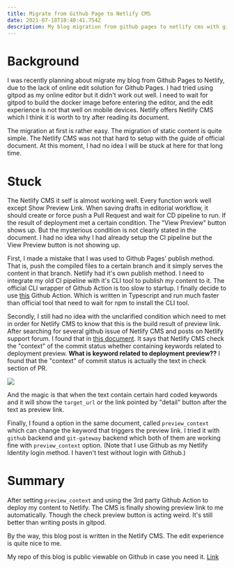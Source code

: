 ```yaml
---
title: Migrate from Github Page to Netlify CMS
date: 2021-07-18T10:40:41.754Z
description: My blog migration from github pages to netlify cms with github action CI/CD
---
```

# Background

I was recently planning about migrate my blog from Github Pages to Netlify, due to the lack of online edit solution for Github Pages. I had tried using gitpod as my online editor but it didn't work out well. I need to wait for gitpod to build the docker image before entering the editor, and the edit experience is not that well on mobile devices.
Netlify offers Netlify CMS which I think it is worth to try after reading its document.

The migration at first is rather easy. The migration of static content is quite simple. The Netlify CMS was not that hard to setup with the guide of official document. At this moment, I had no idea I will be stuck at here for that long time. 

# Stuck

The Netlify CMS it self is almost working well. Every function work well except Show Preview Link. When saving drafts in editorial workflow, it should create or force push a Pull Request and wait for CD pipeline to run. If the result of deployment met a certain condition. The "View Preview" button shows up.
But the mysterious condition is not clearly stated in the document. I had no idea why I had already setup the CI pipeline but the View Preview button is not showing up.

First, I made a mistake that I was used to Github Pages' publish method. That is, push the compiled files to a certain branch and it simply serves the content in that branch. Netlify had it's own publish method. I need to integrate my old CI pipeline with it's CLI tool to publish my content to it. The official CLI wrapper of Github Action is too slow to startup. I finally decide to use [this](https://github.com/nwtgck/actions-netlify) Github Action. Which is written in Typescript and run much faster than official tool that need to wait for npm to install the CLI tool.

Secondly, I still had no idea with the unclarified condition which need to met in order for Netlify CMS to know that this is the build result of preview link. After searching for several github issue of Netlify CMS and posts on Netlify support forum. I found that in [this document](https://www.netlifycms.org/docs/github-backend/#specifying-a-status-for-deploy-previews). It says that Netlify CMS check the "context" of the commit status whether containing keywords related to deployment preview. **What is keyword related to deployment preview??** I found that the "context" of commit status is actually the text in check section of PR.

![](/img/gh-screenshot.png)

And the magic is that when the text contain certain hard coded keywords and it will show the `target_url` or the link pointed by "detail" button after the text as preview link.

Finally, I found a option in the same document, called `preview_context` which can change the keyword that triggers the preview link. I tried it with `github` backend and `git-gateway` backend which both of them are working fine with `preview_context` option. (Note that I use Github as my Netlify Identity login method. I haven't test without login with Github.)

# Summary

After setting `preview_context` and using the 3rd party Github Action to deploy my content to Netlify. The CMS is finally showing preview link to me automatically. Though the check preview button is acting weird. It's still better than writing posts in gitpod.

By the way, this blog post is written in the Netlify CMS. The edit experience is quite nice to me.


My repo of this blog is public viewable on Github in case you need it. [Link](https://github.com/jw910731/blog)